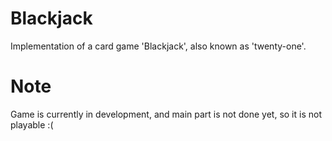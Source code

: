 # Blackjack

Implementation of a card game 'Blackjack', also known as 'twenty-one'.

# Note

Game is currently in development, and main part is not done yet, so it is not playable :(

